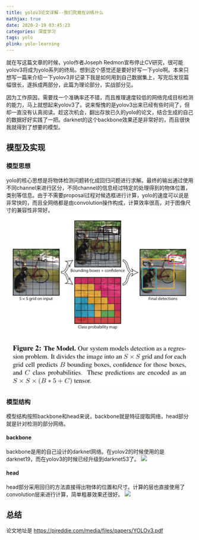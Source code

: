```yaml
---
title: yolov3论文详解--我们究竟在训练什么
mathjax: true
date: 2020-2-19 03:45:23
categories: 深度学习
tags: yolo
plink: yolo-learning
---
```


就在写这篇文章的时候，yolo作者Joseph Redmon宣布停止CV研究，很可能yolov3将成为yolo系列的终局。想到这个感觉还是要好好写一下yolo啊。本来只想写一篇来介绍一下yolov3并记录下我是如何用到自己数据集上，写完后发现篇幅很长，遂拆成两部分，此篇为理论部分，实战部分见。

因为工作原因，需要找一个准确率还不错，而且推理速度较低的网络完成目标检测的能力，马上就想起来yolov3了。说来惭愧的是yolov3出来已经有些时间了，但却一直没有认真阅读。趁这次机会，翻出存放已久的yolo的论文，结合生成的自己的数据好好实践了一把。darknet的这个backbone效果还是非常好的，而且很快我就得到了想要的模型。

## 模型及实现

### 模型思想

yolo的核心思想是将物体检测问题转化成回归问题进行求解。最终的输出通过使用不同channel来进行区分，不同channel的信息经过特定的处理得到的物体位置，类别等信息。由于不需要proposal过程对候选框进行计算，yolo的速度可以说是非常快的，而且全网络都是由convolution操作构成，计算效率很高，对于图像尺寸的兼容性非常好。
![](/images/20200306161204.jpg)

### 模型结构

模型结构按照backbone和head来说，backbone就是特征提取网络，head部分就是针对检测的部分网络。

#### backbone

backbone是用的自己设计的darknet网络。在yolov2的时候使用的是darknet19，而在yolov3的时候已经升级到darknet53了。
![](/images/20200306161314.jpg)

#### head

head部分采用回归的方法直接得出物体的位置和尺寸。计算的层也直接使用了convolution层来进行计算，简单粗暴效果还很好。
![](/images/20200306161902.jpg)
## 总结

论文地址是 https://pjreddie.com/media/files/papers/YOLOv3.pdf